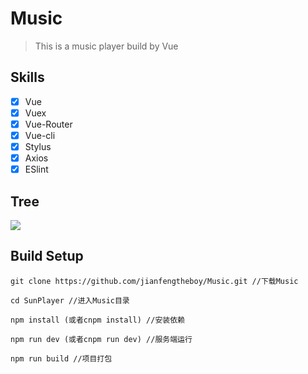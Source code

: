 # Music

> This is a music player build by Vue

## Skills
>
* [x] Vue
* [x] Vuex
* [x] Vue-Router
* [x] Vue-cli
* [x] Stylus
* [x] Axios
* [x] ESlint

## Tree
![](http://img.yxs.shenyecg.com/Image/y6bhb45hotnAHiR0cvt1i36U4dPl9X7o/aWteZKkx27.jpg)

## Build Setup
```
git clone https://github.com/jianfengtheboy/Music.git //下载Music

cd SunPlayer //进入Music目录

npm install (或者cnpm install) //安装依赖

npm run dev (或者cnpm run dev) //服务端运行

npm run build //项目打包
